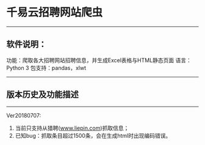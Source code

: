# 千易云招聘网站爬虫


----------

软件说明：
-
功能：爬取各大招聘网站招聘信息，并生成Excel表格与HTML静态页面
语言：Python 3
包支持：pandas，xlwt


----------


版本历史及功能描述
-


----------


Ver20180707: 
1. 当前只支持从猎聘(www.liepin.com)抓取信息；
2. 已知bug：抓取条目超过1500条，会在生成html时出现编码错误。
